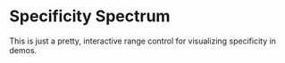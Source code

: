 # Specificity Spectrum

This is just a pretty, interactive range control for visualizing specificity in demos.
